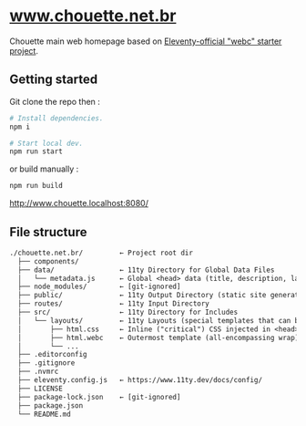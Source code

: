 # www.chouette.net.br

Chouette main web homepage based on [Eleventy-official "webc" starter project](https://github.com/11ty/eleventy-base-webc).

## Getting started

Git clone the repo then :

```sh
# Install dependencies.
npm i

# Start local dev.
npm run start
```

or build manually :

```sh
npm run build
```

http://www.chouette.localhost:8080/

## File structure

```txt
./chouette.net.br/         ← Project root dir
  ├── components/
  ├── data/                ← 11ty Directory for Global Data Files
  │   └── metadata.js      ← Global <head> data (title, description, language)
  ├── node_modules/        ← [git-ignored]
  ├── public/              ← 11ty Output Directory (static site generated files, web server doc root)
  ├── routes/              ← 11ty Input Directory
  ├── src/                 ← 11ty Directory for Includes
  │   └── layouts/         ← 11ty Layouts (special templates that can be used to wrap other content)
  │       ├── html.css     ← Inline ("critical") CSS injected in <head>
  │       ├── html.webc    ← Outermost template (all-encompassing wrap)
  │       └── ...
  ├── .editorconfig
  ├── .gitignore
  ├── .nvmrc
  ├── eleventy.config.js   ← https://www.11ty.dev/docs/config/
  ├── LICENSE
  ├── package-lock.json    ← [git-ignored]
  ├── package.json
  └── README.md
```
